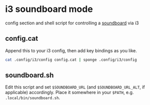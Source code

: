 # i3 soundboard mode

config section and shell script for controlling a [soundboard](https://github.com/b4ckspace/soundboard) via i3

## config.cat

Append this to your i3 config, then add key bindings as you like.

```sh
cat .config/i3/config config.cat | sponge .config/i3/config
```

## soundboard.sh

Edit this script and set `$SOUNDBOARD_URL` (and `$SOUNDBOARD_URL_ALT`, if applicable) accordingly. Place it somewhere in your `$PATH`, e.g. `.local/bin/soundboard.sh`.
